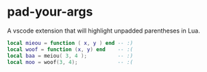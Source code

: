 # pad-your-args

A vscode extension that will highlight unpadded parentheses in Lua.

```lua
local mieou = function ( x, y ) end -- :)
local woof = function (x, y) end    -- :(
local baa = meiou( 3, 4 );          -- :)
local moo = woof(3, 4);             -- :(
```

